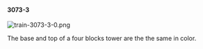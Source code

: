 #### 3073-3
![train-3073-3-0.png](https://github.com/lil-lab/nlvr/raw/master/nlvr/train/images/50/train-3073-3-0.png "train-3073-3-0.png")

The base and top of a four blocks tower are the the same in color.
